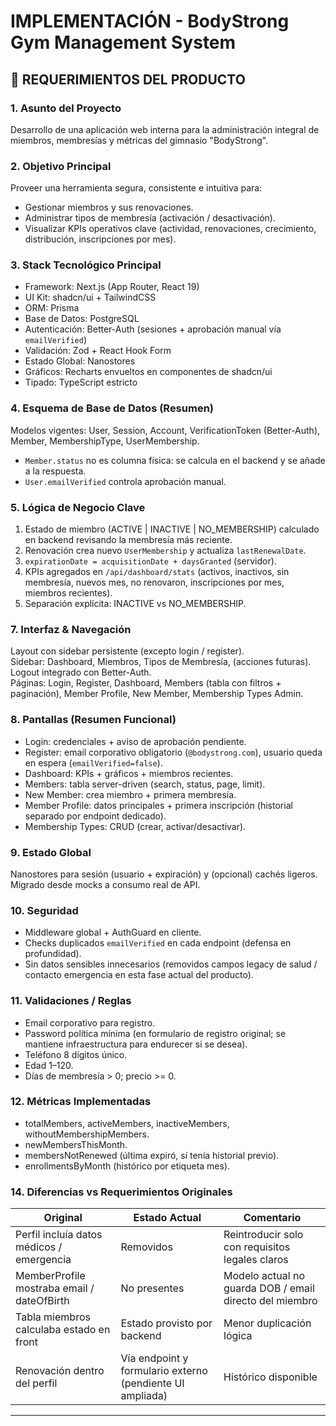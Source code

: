 # IMPLEMENTACIÓN - BodyStrong Gym Management System

## 📐 REQUERIMIENTOS DEL PRODUCTO

### 1. Asunto del Proyecto
Desarrollo de una aplicación web interna para la administración integral de miembros, membresías y métricas del gimnasio "BodyStrong".

### 2. Objetivo Principal
Proveer una herramienta segura, consistente e intuitiva para:
- Gestionar miembros y sus renovaciones.
- Administrar tipos de membresía (activación / desactivación).
- Visualizar KPIs operativos clave (actividad, renovaciones, crecimiento, distribución, inscripciones por mes).

### 3. Stack Tecnológico Principal
- Framework: Next.js (App Router, React 19)
- UI Kit: shadcn/ui + TailwindCSS
- ORM: Prisma
- Base de Datos: PostgreSQL
- Autenticación: Better-Auth (sesiones + aprobación manual vía `emailVerified`)
- Validación: Zod + React Hook Form
- Estado Global: Nanostores
- Gráficos: Recharts envueltos en componentes de shadcn/ui
- Tipado: TypeScript estricto

### 4. Esquema de Base de Datos (Resumen)
Modelos vigentes: User, Session, Account, VerificationToken (Better-Auth), Member, MembershipType, UserMembership.
- `Member.status` no es columna física: se calcula en el backend y se añade a la respuesta.
- `User.emailVerified` controla aprobación manual.

### 5. Lógica de Negocio Clave
1. Estado de miembro (ACTIVE | INACTIVE | NO_MEMBERSHIP) calculado en backend revisando la membresía más reciente.
2. Renovación crea nuevo `UserMembership` y actualiza `lastRenewalDate`.
3. `expirationDate = acquisitionDate + daysGranted` (servidor).
4. KPIs agregados en `/api/dashboard/stats` (activos, inactivos, sin membresía, nuevos mes, no renovaron, inscripciones por mes, miembros recientes).
5. Separación explícita: INACTIVE vs NO_MEMBERSHIP.


### 7. Interfaz & Navegación
Layout con sidebar persistente (excepto login / register).  
Sidebar: Dashboard, Miembros, Tipos de Membresía, (acciones futuras).  
Logout integrado con Better-Auth.  
Páginas: Login, Register, Dashboard, Members (tabla con filtros + paginación), Member Profile, New Member, Membership Types Admin.

### 8. Pantallas (Resumen Funcional)
- Login: credenciales + aviso de aprobación pendiente.
- Register: email corporativo obligatorio (`@bodystrong.com`), usuario queda en espera (`emailVerified=false`).
- Dashboard: KPIs + gráficos + miembros recientes.
- Members: tabla server-driven (search, status, page, limit).
- New Member: crea miembro + primera membresía.
- Member Profile: datos principales + primera inscripción (historial separado por endpoint dedicado).
- Membership Types: CRUD (crear, activar/desactivar).

### 9. Estado Global
Nanostores para sesión (usuario + expiración) y (opcional) cachés ligeros. Migrado desde mocks a consumo real de API.

### 10. Seguridad
- Middleware global + AuthGuard en cliente.
- Checks duplicados `emailVerified` en cada endpoint (defensa en profundidad).
- Sin datos sensibles innecesarios (removidos campos legacy de salud / contacto emergencia en esta fase actual del producto).

### 11. Validaciones / Reglas
- Email corporativo para registro.
- Password política mínima (en formulario de registro original; se mantiene infraestructura para endurecer si se desea).
- Teléfono 8 dígitos único.
- Edad 1–120.
- Días de membresía > 0; precio >= 0.

### 12. Métricas Implementadas
- totalMembers, activeMembers, inactiveMembers, withoutMembershipMembers.
- newMembersThisMonth.
- membersNotRenewed (última expiró, sí tenía historial previo).
- enrollmentsByMonth (histórico por etiqueta mes).  

### 14. Diferencias vs Requerimientos Originales
| Original | Estado Actual | Comentario |
|----------|---------------|-----------|
Perfil incluía datos médicos / emergencia | Removidos | Reintroducir solo con requisitos legales claros |
MemberProfile mostraba email / dateOfBirth | No presentes | Modelo actual no guarda DOB / email directo del miembro |
Tabla miembros calculaba estado en front | Estado provisto por backend | Menor duplicación lógica |
Renovación dentro del perfil | Vía endpoint y formulario externo (pendiente UI ampliada) | Histórico disponible |

---